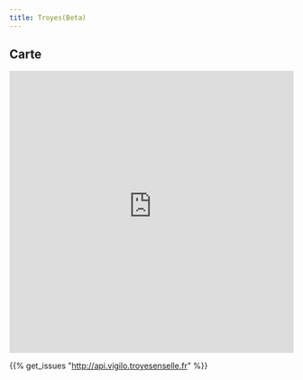 ```yaml
---
title: Troyes(Beta)
---
```



## Carte

<iframe width="100%" height="500px" frameborder="0" allowfullscreen src="http://cartographie.troyesenselle.fr/vigilo/#48.29556,4.07241,15z"></iframe>

</iframe>

{{% get_issues "http://api.vigilo.troyesenselle.fr" %}}
